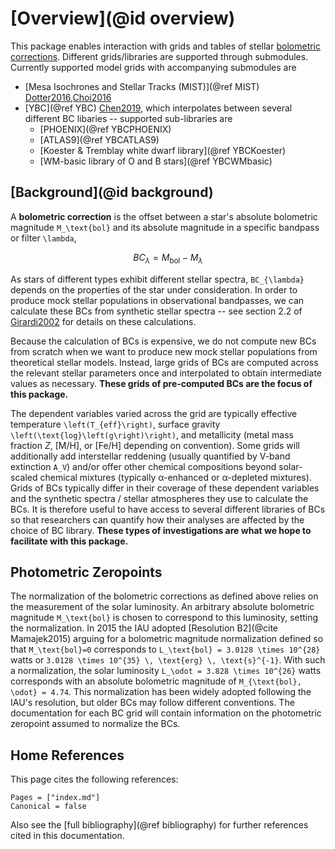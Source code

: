 # [Overview](@id overview)

This package enables interaction with grids and tables of stellar [bolometric corrections](https://en.wikipedia.org/wiki/Bolometric_correction). Different grids/libraries are supported through submodules. Currently supported model grids with accompanying submodules are

 - [Mesa Isochrones and Stellar Tracks (MIST)](@ref MIST) [Dotter2016,Choi2016](@cite)
 - [YBC](@ref YBC) [Chen2019](@cite), which interpolates between several different BC libaries -- supported sub-libraries are
   - [PHOENIX](@ref YBCPHOENIX)
   - [ATLAS9](@ref YBCATLAS9)
   - [Koester & Tremblay white dwarf library](@ref YBCKoester)
   - [WM-basic library of O and B stars](@ref YBCWMbasic)

## [Background](@id background)
A **bolometric correction** is the offset between a star's absolute bolometric magnitude ``M_\text{bol}`` and its absolute magnitude in a specific bandpass or filter ``\lambda``,

```math
BC_{\lambda} = M_\text{bol} - M_\lambda
```

As stars of different types exhibit different stellar spectra, ``BC_{\lambda}`` depends on the properties of the star under consideration. In order to produce mock stellar populations in observational bandpasses, we can calculate these BCs from synthetic stellar spectra -- see section 2.2 of [Girardi2002](@citet) for details on these calculations.

Because the calculation of BCs is expensive, we do not compute new BCs from scratch when we want to produce new mock stellar populations from theoretical stellar models. Instead, large grids of BCs are computed across the relevant stellar parameters once and interpolated to obtain intermediate values as necessary. **These grids of pre-computed BCs are the focus of this package.**

The dependent variables varied across the grid are typically effective temperature ``\left(T_{eff}\right)``, surface gravity ``\left(\text{log}\left(g\right)\right)``, and metallicity (metal mass fraction *Z*, \[M/H\], or \[Fe/H\] depending on convention). Some grids will additionally add interstellar reddening (usually quantified by V-band extinction ``A_V``) and/or offer other chemical compositions beyond solar-scaled chemical mixtures (typically α-enhanced or α-depleted mixtures). Grids of BCs typically differ in their coverage of these dependent variables and the synthetic spectra / stellar atmospheres they use to calculate the BCs. It is therefore useful to have access to several different libraries of BCs so that researchers can quantify how their analyses are affected by the choice of BC library. **These types of investigations are what we hope to facilitate with this package.**

## Photometric Zeropoints
The normalization of the bolometric corrections as defined above relies on the measurement of the solar luminosity. An arbitrary absolute bolometric magnitude ``M_\text{bol}`` is chosen to correspond to this luminosity, setting the normalization. In 2015 the IAU adopted [Resolution B2](@cite Mamajek2015) arguing for a bolometric magnitude normalization defined so that ``M_\text{bol}=0`` corresponds to ``L_\text{bol} = 3.0128 \times 10^{28}`` watts or ``3.0128 \times 10^{35} \, \text{erg} \, \text{s}^{-1}``. With such a normalization, the solar luminosity ``L_\odot = 3.828 \times 10^{26}`` watts corresponds with an absolute bolometric magnitude of ``M_{\text{bol}, \odot} = 4.74``. This normalization has been widely adopted following the IAU's resolution, but older BCs may follow different conventions. The documentation for each BC grid will contain information on the photometric zeropoint assumed to normalize the BCs. 

## Home References
This page cites the following references:

```@bibliography
Pages = ["index.md"]
Canonical = false
```

Also see the [full bibliography](@ref bibliography) for further references cited in this documentation.